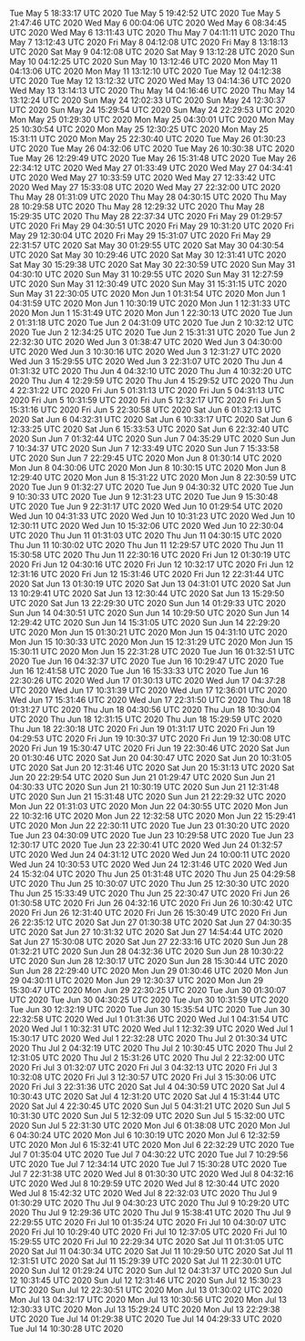 Tue May  5 18:33:17 UTC 2020
Tue May  5 19:42:52 UTC 2020
Tue May  5 21:47:46 UTC 2020
Wed May  6 00:04:06 UTC 2020
Wed May  6 08:34:45 UTC 2020
Wed May  6 13:11:43 UTC 2020
Thu May  7 04:11:11 UTC 2020
Thu May  7 13:12:43 UTC 2020
Fri May  8 04:12:08 UTC 2020
Fri May  8 13:18:13 UTC 2020
Sat May  9 04:12:08 UTC 2020
Sat May  9 13:12:28 UTC 2020
Sun May 10 04:12:25 UTC 2020
Sun May 10 13:12:46 UTC 2020
Mon May 11 04:13:06 UTC 2020
Mon May 11 13:12:10 UTC 2020
Tue May 12 04:12:38 UTC 2020
Tue May 12 13:12:32 UTC 2020
Wed May 13 04:14:36 UTC 2020
Wed May 13 13:14:13 UTC 2020
Thu May 14 04:16:46 UTC 2020
Thu May 14 13:12:24 UTC 2020
Sun May 24 12:02:33 UTC 2020
Sun May 24 12:30:37 UTC 2020
Sun May 24 15:29:54 UTC 2020
Sun May 24 22:29:53 UTC 2020
Mon May 25 01:29:30 UTC 2020
Mon May 25 04:30:01 UTC 2020
Mon May 25 10:30:54 UTC 2020
Mon May 25 12:30:25 UTC 2020
Mon May 25 15:31:11 UTC 2020
Mon May 25 22:30:40 UTC 2020
Tue May 26 01:30:23 UTC 2020
Tue May 26 04:32:06 UTC 2020
Tue May 26 10:30:38 UTC 2020
Tue May 26 12:29:49 UTC 2020
Tue May 26 15:31:48 UTC 2020
Tue May 26 22:34:12 UTC 2020
Wed May 27 01:33:49 UTC 2020
Wed May 27 04:34:41 UTC 2020
Wed May 27 10:33:59 UTC 2020
Wed May 27 12:33:42 UTC 2020
Wed May 27 15:33:08 UTC 2020
Wed May 27 22:32:00 UTC 2020
Thu May 28 01:31:09 UTC 2020
Thu May 28 04:30:15 UTC 2020
Thu May 28 10:29:58 UTC 2020
Thu May 28 12:29:32 UTC 2020
Thu May 28 15:29:35 UTC 2020
Thu May 28 22:37:34 UTC 2020
Fri May 29 01:29:57 UTC 2020
Fri May 29 04:30:51 UTC 2020
Fri May 29 10:31:20 UTC 2020
Fri May 29 12:30:04 UTC 2020
Fri May 29 15:31:07 UTC 2020
Fri May 29 22:31:57 UTC 2020
Sat May 30 01:29:55 UTC 2020
Sat May 30 04:30:54 UTC 2020
Sat May 30 10:29:46 UTC 2020
Sat May 30 12:31:41 UTC 2020
Sat May 30 15:29:38 UTC 2020
Sat May 30 22:30:59 UTC 2020
Sun May 31 04:30:10 UTC 2020
Sun May 31 10:29:55 UTC 2020
Sun May 31 12:27:59 UTC 2020
Sun May 31 12:30:49 UTC 2020
Sun May 31 15:31:15 UTC 2020
Sun May 31 22:30:05 UTC 2020
Mon Jun  1 01:31:54 UTC 2020
Mon Jun  1 04:31:59 UTC 2020
Mon Jun  1 10:30:19 UTC 2020
Mon Jun  1 12:31:33 UTC 2020
Mon Jun  1 15:31:49 UTC 2020
Mon Jun  1 22:30:13 UTC 2020
Tue Jun  2 01:31:18 UTC 2020
Tue Jun  2 04:31:09 UTC 2020
Tue Jun  2 10:32:12 UTC 2020
Tue Jun  2 12:34:25 UTC 2020
Tue Jun  2 15:31:31 UTC 2020
Tue Jun  2 22:32:30 UTC 2020
Wed Jun  3 01:38:47 UTC 2020
Wed Jun  3 04:30:00 UTC 2020
Wed Jun  3 10:30:16 UTC 2020
Wed Jun  3 12:31:27 UTC 2020
Wed Jun  3 15:29:55 UTC 2020
Wed Jun  3 22:31:07 UTC 2020
Thu Jun  4 01:31:32 UTC 2020
Thu Jun  4 04:32:10 UTC 2020
Thu Jun  4 10:32:20 UTC 2020
Thu Jun  4 12:29:59 UTC 2020
Thu Jun  4 15:29:52 UTC 2020
Thu Jun  4 22:31:22 UTC 2020
Fri Jun  5 01:31:13 UTC 2020
Fri Jun  5 04:31:13 UTC 2020
Fri Jun  5 10:31:59 UTC 2020
Fri Jun  5 12:32:17 UTC 2020
Fri Jun  5 15:31:16 UTC 2020
Fri Jun  5 22:30:58 UTC 2020
Sat Jun  6 01:32:13 UTC 2020
Sat Jun  6 04:32:31 UTC 2020
Sat Jun  6 10:33:17 UTC 2020
Sat Jun  6 12:33:25 UTC 2020
Sat Jun  6 15:33:53 UTC 2020
Sat Jun  6 22:32:40 UTC 2020
Sun Jun  7 01:32:44 UTC 2020
Sun Jun  7 04:35:29 UTC 2020
Sun Jun  7 10:34:37 UTC 2020
Sun Jun  7 12:33:49 UTC 2020
Sun Jun  7 15:33:58 UTC 2020
Sun Jun  7 22:29:45 UTC 2020
Mon Jun  8 01:30:14 UTC 2020
Mon Jun  8 04:30:06 UTC 2020
Mon Jun  8 10:30:15 UTC 2020
Mon Jun  8 12:29:40 UTC 2020
Mon Jun  8 15:31:22 UTC 2020
Mon Jun  8 22:30:59 UTC 2020
Tue Jun  9 01:32:27 UTC 2020
Tue Jun  9 04:30:32 UTC 2020
Tue Jun  9 10:30:33 UTC 2020
Tue Jun  9 12:31:23 UTC 2020
Tue Jun  9 15:30:48 UTC 2020
Tue Jun  9 22:31:17 UTC 2020
Wed Jun 10 01:29:54 UTC 2020
Wed Jun 10 04:31:33 UTC 2020
Wed Jun 10 10:31:23 UTC 2020
Wed Jun 10 12:30:11 UTC 2020
Wed Jun 10 15:32:06 UTC 2020
Wed Jun 10 22:30:04 UTC 2020
Thu Jun 11 01:31:03 UTC 2020
Thu Jun 11 04:30:15 UTC 2020
Thu Jun 11 10:30:02 UTC 2020
Thu Jun 11 12:29:57 UTC 2020
Thu Jun 11 15:30:58 UTC 2020
Thu Jun 11 22:30:16 UTC 2020
Fri Jun 12 01:30:19 UTC 2020
Fri Jun 12 04:30:16 UTC 2020
Fri Jun 12 10:32:17 UTC 2020
Fri Jun 12 12:31:16 UTC 2020
Fri Jun 12 15:31:46 UTC 2020
Fri Jun 12 22:31:44 UTC 2020
Sat Jun 13 01:30:19 UTC 2020
Sat Jun 13 04:31:01 UTC 2020
Sat Jun 13 10:29:41 UTC 2020
Sat Jun 13 12:30:44 UTC 2020
Sat Jun 13 15:29:50 UTC 2020
Sat Jun 13 22:29:30 UTC 2020
Sun Jun 14 01:29:33 UTC 2020
Sun Jun 14 04:30:51 UTC 2020
Sun Jun 14 10:29:50 UTC 2020
Sun Jun 14 12:29:42 UTC 2020
Sun Jun 14 15:31:05 UTC 2020
Sun Jun 14 22:29:20 UTC 2020
Mon Jun 15 01:30:21 UTC 2020
Mon Jun 15 04:31:10 UTC 2020
Mon Jun 15 10:30:33 UTC 2020
Mon Jun 15 12:31:29 UTC 2020
Mon Jun 15 15:30:11 UTC 2020
Mon Jun 15 22:31:28 UTC 2020
Tue Jun 16 01:32:51 UTC 2020
Tue Jun 16 04:32:37 UTC 2020
Tue Jun 16 10:29:47 UTC 2020
Tue Jun 16 12:41:58 UTC 2020
Tue Jun 16 15:33:33 UTC 2020
Tue Jun 16 22:30:26 UTC 2020
Wed Jun 17 01:30:13 UTC 2020
Wed Jun 17 04:37:28 UTC 2020
Wed Jun 17 10:31:39 UTC 2020
Wed Jun 17 12:36:01 UTC 2020
Wed Jun 17 15:31:46 UTC 2020
Wed Jun 17 22:31:50 UTC 2020
Thu Jun 18 01:31:27 UTC 2020
Thu Jun 18 04:30:56 UTC 2020
Thu Jun 18 10:30:04 UTC 2020
Thu Jun 18 12:31:15 UTC 2020
Thu Jun 18 15:29:59 UTC 2020
Thu Jun 18 22:30:18 UTC 2020
Fri Jun 19 01:31:17 UTC 2020
Fri Jun 19 04:29:53 UTC 2020
Fri Jun 19 10:30:37 UTC 2020
Fri Jun 19 12:30:08 UTC 2020
Fri Jun 19 15:30:47 UTC 2020
Fri Jun 19 22:30:46 UTC 2020
Sat Jun 20 01:30:46 UTC 2020
Sat Jun 20 04:30:47 UTC 2020
Sat Jun 20 10:31:05 UTC 2020
Sat Jun 20 12:31:46 UTC 2020
Sat Jun 20 15:31:13 UTC 2020
Sat Jun 20 22:29:54 UTC 2020
Sun Jun 21 01:29:47 UTC 2020
Sun Jun 21 04:30:33 UTC 2020
Sun Jun 21 10:30:19 UTC 2020
Sun Jun 21 12:31:48 UTC 2020
Sun Jun 21 15:31:48 UTC 2020
Sun Jun 21 22:29:32 UTC 2020
Mon Jun 22 01:31:03 UTC 2020
Mon Jun 22 04:30:55 UTC 2020
Mon Jun 22 10:32:16 UTC 2020
Mon Jun 22 12:32:58 UTC 2020
Mon Jun 22 15:29:41 UTC 2020
Mon Jun 22 22:30:11 UTC 2020
Tue Jun 23 01:30:20 UTC 2020
Tue Jun 23 04:30:09 UTC 2020
Tue Jun 23 10:29:58 UTC 2020
Tue Jun 23 12:30:17 UTC 2020
Tue Jun 23 22:30:41 UTC 2020
Wed Jun 24 01:32:57 UTC 2020
Wed Jun 24 04:31:12 UTC 2020
Wed Jun 24 10:00:11 UTC 2020
Wed Jun 24 10:30:53 UTC 2020
Wed Jun 24 12:31:46 UTC 2020
Wed Jun 24 15:32:04 UTC 2020
Thu Jun 25 01:31:48 UTC 2020
Thu Jun 25 04:29:58 UTC 2020
Thu Jun 25 10:30:07 UTC 2020
Thu Jun 25 12:30:30 UTC 2020
Thu Jun 25 15:33:49 UTC 2020
Thu Jun 25 22:30:47 UTC 2020
Fri Jun 26 01:30:58 UTC 2020
Fri Jun 26 04:32:16 UTC 2020
Fri Jun 26 10:30:42 UTC 2020
Fri Jun 26 12:31:40 UTC 2020
Fri Jun 26 15:30:49 UTC 2020
Fri Jun 26 22:35:12 UTC 2020
Sat Jun 27 01:30:38 UTC 2020
Sat Jun 27 04:30:35 UTC 2020
Sat Jun 27 10:31:32 UTC 2020
Sat Jun 27 14:54:44 UTC 2020
Sat Jun 27 15:30:08 UTC 2020
Sat Jun 27 22:33:16 UTC 2020
Sun Jun 28 01:32:21 UTC 2020
Sun Jun 28 04:32:36 UTC 2020
Sun Jun 28 10:30:22 UTC 2020
Sun Jun 28 12:30:17 UTC 2020
Sun Jun 28 15:30:44 UTC 2020
Sun Jun 28 22:29:40 UTC 2020
Mon Jun 29 01:30:46 UTC 2020
Mon Jun 29 04:30:11 UTC 2020
Mon Jun 29 12:30:37 UTC 2020
Mon Jun 29 15:30:47 UTC 2020
Mon Jun 29 22:30:25 UTC 2020
Tue Jun 30 01:30:07 UTC 2020
Tue Jun 30 04:30:25 UTC 2020
Tue Jun 30 10:31:59 UTC 2020
Tue Jun 30 12:32:19 UTC 2020
Tue Jun 30 15:35:54 UTC 2020
Tue Jun 30 22:32:58 UTC 2020
Wed Jul  1 01:31:36 UTC 2020
Wed Jul  1 04:31:54 UTC 2020
Wed Jul  1 10:32:31 UTC 2020
Wed Jul  1 12:32:39 UTC 2020
Wed Jul  1 15:30:17 UTC 2020
Wed Jul  1 22:32:28 UTC 2020
Thu Jul  2 01:30:34 UTC 2020
Thu Jul  2 04:32:19 UTC 2020
Thu Jul  2 10:30:45 UTC 2020
Thu Jul  2 12:31:05 UTC 2020
Thu Jul  2 15:31:26 UTC 2020
Thu Jul  2 22:32:00 UTC 2020
Fri Jul  3 01:32:07 UTC 2020
Fri Jul  3 04:32:13 UTC 2020
Fri Jul  3 10:32:08 UTC 2020
Fri Jul  3 12:30:57 UTC 2020
Fri Jul  3 15:30:06 UTC 2020
Fri Jul  3 22:31:36 UTC 2020
Sat Jul  4 04:30:59 UTC 2020
Sat Jul  4 10:30:43 UTC 2020
Sat Jul  4 12:31:20 UTC 2020
Sat Jul  4 15:31:44 UTC 2020
Sat Jul  4 22:30:45 UTC 2020
Sun Jul  5 04:31:21 UTC 2020
Sun Jul  5 10:31:30 UTC 2020
Sun Jul  5 12:32:09 UTC 2020
Sun Jul  5 15:32:00 UTC 2020
Sun Jul  5 22:31:30 UTC 2020
Mon Jul  6 01:38:08 UTC 2020
Mon Jul  6 04:30:24 UTC 2020
Mon Jul  6 10:30:19 UTC 2020
Mon Jul  6 12:32:59 UTC 2020
Mon Jul  6 15:32:41 UTC 2020
Mon Jul  6 22:32:29 UTC 2020
Tue Jul  7 01:35:04 UTC 2020
Tue Jul  7 04:30:22 UTC 2020
Tue Jul  7 10:29:56 UTC 2020
Tue Jul  7 12:34:14 UTC 2020
Tue Jul  7 15:30:28 UTC 2020
Tue Jul  7 22:31:38 UTC 2020
Wed Jul  8 01:30:30 UTC 2020
Wed Jul  8 04:32:16 UTC 2020
Wed Jul  8 10:29:59 UTC 2020
Wed Jul  8 12:30:44 UTC 2020
Wed Jul  8 15:42:32 UTC 2020
Wed Jul  8 22:32:03 UTC 2020
Thu Jul  9 01:30:29 UTC 2020
Thu Jul  9 04:30:23 UTC 2020
Thu Jul  9 10:29:20 UTC 2020
Thu Jul  9 12:29:36 UTC 2020
Thu Jul  9 15:38:41 UTC 2020
Thu Jul  9 22:29:55 UTC 2020
Fri Jul 10 01:35:24 UTC 2020
Fri Jul 10 04:30:07 UTC 2020
Fri Jul 10 10:29:40 UTC 2020
Fri Jul 10 12:37:05 UTC 2020
Fri Jul 10 15:29:55 UTC 2020
Fri Jul 10 22:29:34 UTC 2020
Sat Jul 11 01:31:05 UTC 2020
Sat Jul 11 04:30:34 UTC 2020
Sat Jul 11 10:29:50 UTC 2020
Sat Jul 11 12:31:51 UTC 2020
Sat Jul 11 15:29:39 UTC 2020
Sat Jul 11 22:30:01 UTC 2020
Sun Jul 12 01:29:24 UTC 2020
Sun Jul 12 04:31:37 UTC 2020
Sun Jul 12 10:31:45 UTC 2020
Sun Jul 12 12:31:46 UTC 2020
Sun Jul 12 15:30:23 UTC 2020
Sun Jul 12 22:30:51 UTC 2020
Mon Jul 13 01:30:02 UTC 2020
Mon Jul 13 04:32:17 UTC 2020
Mon Jul 13 10:30:56 UTC 2020
Mon Jul 13 12:30:33 UTC 2020
Mon Jul 13 15:29:24 UTC 2020
Mon Jul 13 22:29:38 UTC 2020
Tue Jul 14 01:29:38 UTC 2020
Tue Jul 14 04:29:33 UTC 2020
Tue Jul 14 10:30:28 UTC 2020
